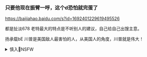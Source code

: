 ### 只要他现在振臂一呼，这个d恐怕就完蛋了
https://baijiahao.baidu.com/s?id=1692401229619495526

都是扯淡678
老特最大的特点是不听别人的建议，自己给自己出馊主意。

扬承载bE
川普是美国敌人最害怕的人，从美国人的角度，川普就是伟大！

<details><summary>慎入🔞NSFW</summary>

Not Safe For Work
![](https://upload.wikimedia.org/wikipedia/commons/thumb/d/d3/Biohazard_Symbol_Specification.png/210px-Biohazard_Symbol_Specification.png)

<details><summary><b>风险自理Use At Your Own Risk🈲</summary>

### zg武j还有炮兵？难道要学“俄罗s式反恐”当拆迁队？
https://www.163.com/dy/article/G23FNJ6B05158C06.html

anini9[网易湖南省手机网友
　这下没有敢抗拒拆迁的了
　　顶235

</details>
</details>
